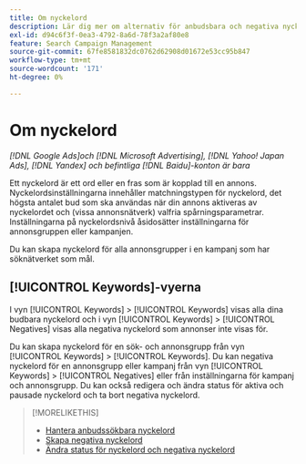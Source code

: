 ```yaml
---
title: Om nyckelord
description: Lär dig mer om alternativ för anbudsbara och negativa nyckelord.
exl-id: d94c6f3f-0ea3-4792-8a6d-78f3a2af80e8
feature: Search Campaign Management
source-git-commit: 67fe8581832dc0762d62908d01672e53cc95b847
workflow-type: tm+mt
source-wordcount: '171'
ht-degree: 0%

---
```


# Om nyckelord

*[!DNL Google Ads]och [!DNL Microsoft Advertising], [!DNL Yahoo! Japan Ads], [!DNL Yandex] och befintliga [!DNL Baidu]-konton är bara*

Ett nyckelord är ett ord eller en fras som är kopplad till en annons. Nyckelordsinställningarna innehåller matchningstypen för nyckelord, det högsta antalet bud som ska användas när din annons aktiveras av nyckelordet och (vissa annonsnätverk) valfria spårningsparametrar. Inställningarna på nyckelordsnivå åsidosätter inställningarna för annonsgruppen eller kampanjen.

Du kan skapa nyckelord för alla annonsgrupper i en kampanj som har söknätverket som mål.

## [!UICONTROL Keywords]-vyerna

I vyn [!UICONTROL Keywords] > [!UICONTROL Keywords] visas alla dina budbara nyckelord och i vyn [!UICONTROL Keywords] > [!UICONTROL Negatives] visas alla negativa nyckelord som annonser inte visas för.

Du kan skapa nyckelord för en sök- och annonsgrupp från vyn [!UICONTROL Keywords] > [!UICONTROL Keywords]. Du kan
negativa nyckelord för en annonsgrupp eller kampanj från vyn [!UICONTROL Keywords] > [!UICONTROL Negatives] eller från inställningarna för kampanj och annonsgrupp. Du kan också redigera och ändra status för aktiva och pausade nyckelord och ta bort negativa nyckelord.

>[!MORELIKETHIS]
>
>* [Hantera anbudssökbara nyckelord](/help/search-social-commerce/campaign-management/campaigns/keyword-manage.md)
>* [Skapa negativa nyckelord](/help/search-social-commerce/campaign-management/campaigns/keyword-negative-create.md)
>* [Ändra status för nyckelord och negativa nyckelord](keyword-status-edit.md)
